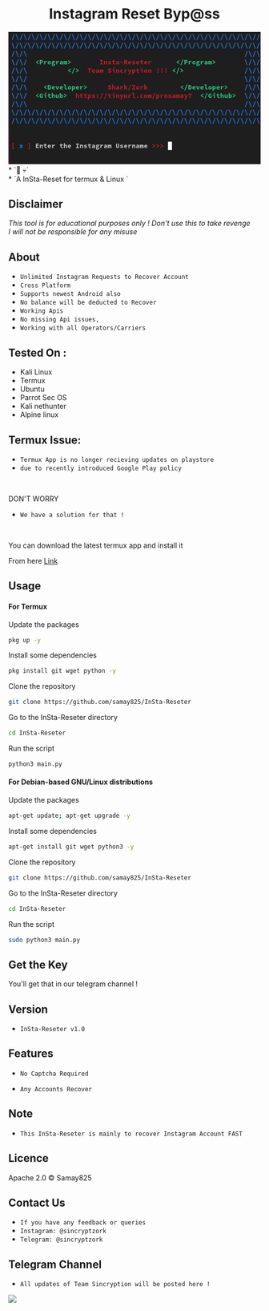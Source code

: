 <h1 align="center">Instagram Reset Byp@ss<br>
</h1>
<img src="insta-reset.png" alt="Paris" class="center">
* `📱 💀`<br />
* `A InSta-Reset for termux & Linux `

## Disclaimer
*This tool is for educational purposes only !*
_Don't use this to take revenge_<br />
*I will not be responsible for any misuse*

## About
* `Unlimited Instagram Requests to Recover Account`
* `Cross Platform`
* `Supports newest Android also`
* `No balance will be deducted to Recover`
* `Working Apis`
* `No missing Api issues,`
* `Working with all Operators/Carriers`

## Tested On :
<ul>
  <li>Kali Linux</li>
  <li>Termux</li>
  <li>Ubuntu</li>
  <li>Parrot Sec OS</li>
  <li>Kali nethunter</li>
  <li>Alpine linux</li>
  
</ul>

## Termux Issue:
* `Termux App is no longer recieving updates on playstore`
* `due to recently introduced Google Play policy `
<br>

DON'T WORRY
* `We have a solution for that !`
<br>


You can download the latest termux app and install it

From here <a href="https://f-droid.org/repo/com.termux_118.apk">Link</a>

## Usage



#### For Termux

Update the packages
```bash
pkg up -y
```
Install some dependencies
```bash
pkg install git wget python -y
```
Clone the repository
```bash
git clone https://github.com/samay825/InSta-Reseter
```
Go to the InSta-Reseter directory
```bash
cd InSta-Reseter
```
Run the script
```bash
python3 main.py
```



#### For Debian-based GNU/Linux distributions

Update the packages
```bash
apt-get update; apt-get upgrade -y
```
Install some dependencies
```bash
apt-get install git wget python3 -y
```
Clone the repository
```bash
git clone https://github.com/samay825/InSta-Reseter
```
Go to the InSta-Reseter directory
```bash
cd InSta-Reseter
```
Run the script
```bash
sudo python3 main.py
```

## Get the Key

You'll get that in our telegram channel !

## Version
* `InSta-Reseter v1.0`

## Features
* `No Captcha Required`

* `Any Accounts Recover`

## Note
* `This InSta-Reseter is mainly to recover Instagram Account FAST`

## Licence
Apache 2.0 © Samay825


## Contact Us
* `If you have any feedback or queries`
* `Instagram: @sincryptzork`
* `Telegram: @sincryptzork`

## Telegram Channel

* `All updates of Team Sincryption will be posted here !`

<a href="https://t.me/TeamSincryption">
         <img src="https://smartiblogster.com/wp-content/uploads/2021/03/smartiblogster-iblogster-join-telegram-channel.png">
